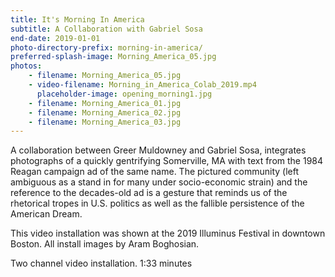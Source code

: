 ```yaml
---
title: It's Morning In America
subtitle: A Collaboration with Gabriel Sosa
end-date: 2019-01-01
photo-directory-prefix: morning-in-america/
preferred-splash-image: Morning_America_05.jpg
photos:
    - filename: Morning_America_05.jpg
    - video-filename: Morning_in_America_Colab_2019.mp4
      placeholder-image: opening_morning1.jpg
    - filename: Morning_America_01.jpg
    - filename: Morning_America_02.jpg
    - filename: Morning_America_03.jpg
---
```


A collaboration between Greer Muldowney and Gabriel Sosa, integrates photographs of a quickly gentrifying Somerville, MA with text from the 1984 Reagan campaign ad of the same name. The pictured community (left ambiguous as a stand in for many under socio-economic strain) and the reference to the decades-old ad is a gesture that reminds us of the rhetorical tropes in U.S. politics as well as the fallible persistence of the American Dream.


This video installation was shown at the 2019 Illuminus Festival in downtown Boston. All install images by Aram Boghosian.



Two channel video installation. 1:33 minutes 